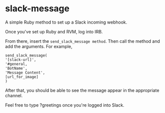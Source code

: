 # slack-message
A simple Ruby method to set up a Slack incoming webhook.

Once you've set up Ruby and RVM, log into IRB.

From there, insert the `send_slack_message method`. Then call the method and add the arguments. For example,

```
send_slack_message(
'[slack-url]',
'#general,
'BotName',
'Message Content',
[url_for_image]
)
```

After that, you should be able to see the message appear in the appropriate channel.

Feel free to type ?greetings once you're logged into Slack.